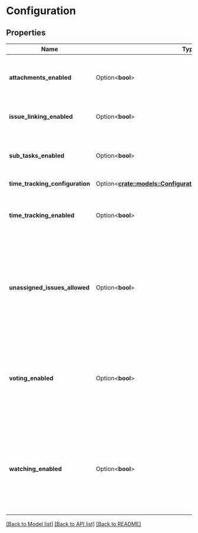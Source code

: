 # Configuration

## Properties

Name | Type | Description | Notes
------------ | ------------- | ------------- | -------------
**attachments_enabled** | Option<**bool**> | Whether the ability to add attachments to issues is enabled. | [optional][readonly]
**issue_linking_enabled** | Option<**bool**> | Whether the ability to link issues is enabled. | [optional][readonly]
**sub_tasks_enabled** | Option<**bool**> | Whether the ability to create subtasks for issues is enabled. | [optional][readonly]
**time_tracking_configuration** | Option<[**crate::models::ConfigurationTimeTrackingConfiguration**](Configuration_timeTrackingConfiguration.md)> |  | [optional]
**time_tracking_enabled** | Option<**bool**> | Whether the ability to track time is enabled. This property is deprecated. | [optional][readonly]
**unassigned_issues_allowed** | Option<**bool**> | Whether the ability to create unassigned issues is enabled. See [Configuring Jira application options](https://confluence.atlassian.com/x/uYXKM) for details. | [optional][readonly]
**voting_enabled** | Option<**bool**> | Whether the ability for users to vote on issues is enabled. See [Configuring Jira application options](https://confluence.atlassian.com/x/uYXKM) for details. | [optional][readonly]
**watching_enabled** | Option<**bool**> | Whether the ability for users to watch issues is enabled. See [Configuring Jira application options](https://confluence.atlassian.com/x/uYXKM) for details. | [optional][readonly]

[[Back to Model list]](../README.md#documentation-for-models) [[Back to API list]](../README.md#documentation-for-api-endpoints) [[Back to README]](../README.md)


